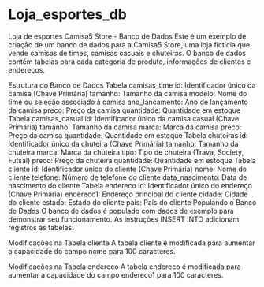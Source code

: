# Loja_esportes_db

Loja de esportes Camisa5 Store - Banco de Dados
Este é um exemplo de criação de um banco de dados para a Camisa5 Store, uma loja fictícia que vende camisas de times, camisas casuais e chuteiras. O banco de dados contém tabelas para cada categoria de produto, informações de clientes e endereços.

Estrutura do Banco de Dados
Tabela camisas_time
id: Identificador único da camisa (Chave Primária)
tamanho: Tamanho da camisa
modelo: Nome do time ou seleção associado à camisa
ano_lancamento: Ano de lançamento da camisa
preco: Preço da camisa
quantidade: Quantidade em estoque
Tabela camisas_casual
id: Identificador único da camisa casual (Chave Primária)
tamanho: Tamanho da camisa
marca: Marca da camisa
preco: Preço da camisa
quantidade: Quantidade em estoque
Tabela chuteiras
id: Identificador único da chuteira (Chave Primária)
tamanho: Tamanho da chuteira
marca: Marca da chuteira
tipo: Tipo de chuteira (Trava, Society, Futsal)
preco: Preço da chuteira
quantidade: Quantidade em estoque
Tabela cliente
id: Identificador único do cliente (Chave Primária)
nome: Nome do cliente
telefone: Número de telefone do cliente
data_nascimento: Data de nascimento do cliente
Tabela endereco
id: Identificador único do endereço (Chave Primária)
endereco1: Endereço principal do cliente
cidade: Cidade do cliente
estado: Estado do cliente
pais: País do cliente
Populando o Banco de Dados
O banco de dados é populado com dados de exemplo para demonstrar seu funcionamento. As instruções INSERT INTO adicionam registros às tabelas.

Modificações na Tabela cliente
A tabela cliente é modificada para aumentar a capacidade do campo nome para 100 caracteres.

Modificações na Tabela endereco
A tabela endereco é modificada para aumentar a capacidade do campo endereco1 para 100 caracteres.
